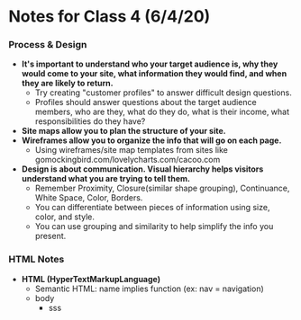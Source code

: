 # Notes for Class 4 (6/4/20)
### Process & Design

+ **It's important to understand who your target audience is, why they would come to your site, what information they would find, and when they are likely to return.**
  - Try creating "customer profiles" to answer difficult design questions.
  - Profiles should answer questions about the target audience members, who are they, what do they do, what is their income, what responsibilities do they have?
+ **Site maps allow you to plan the structure of your site.**  
+ **Wireframes allow you to organize the info that will go on each page.**
  - Using wireframes/site map templates from sites like gomockingbird.com/lovelycharts.com/cacoo.com
+ **Design is about communication. Visual hierarchy helps visitors understand what you are trying to tell them.**
  - Remember Proximity, Closure(similar shape grouping), Continuance, White Space, Color, Borders.
  - You can differentiate between pieces of information using size, color, and style.
  - You can use grouping and similarity to help simplify the info you present.
  
### HTML Notes
+ **HTML (HyperTextMarkupLanguage)**
  - Semantic HTML: name implies function (ex: nav = navigation)
  - body
    * sss
